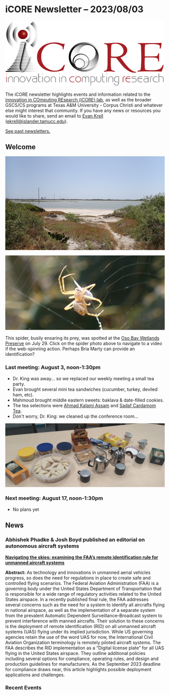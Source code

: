 # iCORE Newsletter – 2023/08/03

![logo](../img/logo_plain_sm.jpg)

The iCORE newsletter highlights events and information related to the [innovation in COmputing REsearch (iCORE) lab](https://icore.tamucc.edu/),
as well as the broader GSCS/CS programs at Texas A&M University - Corpus Christi and whatever else might interest that community.
If you have any news or resources you would like to share, send an email to [Evan Krell](https://scholar.google.com/citations?user=jLuwYGAAAAAJ&hl=en) (ekrell@islander.tamucc.edu).

[See past newsletters.](https://github.com/ekrell/icore_website/tree/main/news)

## Welcome

![Oso Bay Wetlands Preserve, view of the bay](../img/oso_july2023_1.png)

[![Oso Bay Wetlands Preserve, spider](../img/oso_july2023_2.png)](https://youtu.be/IBhKWTvV1qs)

This spider, busily ensaring its prey, was spotted at the [Oso Bay Wetlands Preserve](https://www.cctexas.com/parks/services/general-government/oso-bay-wetlands-preserve-learning-center) on July 29. Click on the spider photo above to navigate to a video if the web-spinning action. Perhaps Bria Marty can provide an identification?

### Last meeting: August 3, noon-1:30pm

- Dr. King was away... so we replaced our weekly meeting a small tea party.
- Evan brought several mini tea sandwiches (cucumber, turkey, deviled ham, etc).
- Mahmoud brought middle eastern sweets: baklava & date-filled cookies.
- The tea selections were [Ahmad Kalami Assam](https://www.sadaf.com/products/ahmad-kalami-assam-tea-44-7804?variant=39729262067918&currency=USD&utm_source=google&utm_medium=organic&utm_campaign=shopping&utm_content=Ahmad+Kalami+Assam+Tea+16+oz.&gclid=Cj0KCQjwoK2mBhDzARIsADGbjeoqCh3sgGWz8xyoJKEh7y8CnG2s2LtyKOut7HnKMZWX6My50kiVoOcaAsoAEALw_wcB) and [Sadaf Cardamom Tea](https://www.sadaf.com/collections/loose-leaf-tea/products/sadaf-special-blend-cardamom-tea-44-6154).
- Don't worry, Dr. King: we cleaned up the conference room...

![iCORE tea party spread](../img/icore_tea.png)

### Next meeting: August 17, noon-1:30pm

- No plans yet

## News

### Abhishek Phadke & Josh Boyd published an editorial on autonomous aircraft systems

**[Navigating the skies: examining the FAA’s remote identification rule for unmanned aircraft systems](https://cdnsciencepub.com/doi/10.1139/dsa-2023-0029)**

**Abstract:**  As technology and innovations in unmanned aerial vehicles progress, so does the need for regulations in place to create safe and controlled flying scenarios. The Federal Aviation Administration (FAA) is a governing body under the United States Department of Transportation that is responsible for a wide range of regulatory activities related to the United States airspace. In a recently published final rule, the FAA addresses several concerns such as the need for a system to identify all aircrafts flying in national airspace, as well as the implementation of a separate system from the prevalent Automatic Dependent Surveillance–Broadcast system to prevent interference with manned aircrafts. Their solution to these concerns is the deployment of remote identification (RID) on all unmanned aircraft systems (UAS) flying under its implied jurisdiction. While US governing agencies retain the use of the word UAS for now, the International Civil Aviation Organization terminology is remotely piloted aircraft systems. The FAA describes the RID implementation as a “Digital license plate” for all UAS flying in the United States airspace. They outline additional policies including several options for compliance, operating rules, and design and production guidelines for manufacturers. As the September 2023 deadline for compliance draws near, this article highlights possible deployment applications and challenges.

### Recent Events





